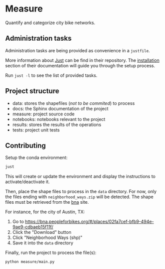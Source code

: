# Measure

Quantify and categorize city bike networks.

## Administration tasks

Administration tasks are being provided as convenience in a `justfile`.

More information about [Just] can be find in their repository. The
[installation](https://github.com/casey/just#installation) section of their
documentation will guide you through the setup process.

Run `just -l` to see the list of provided tasks.

## Project structure

- data: stores the shapefiles (_not to be commited_) to process
- docs: the Sphinx documentation of the project
- measure: project source code
- notebooks: notebooks relevant to the project
- results: stores the results of the operations
- tests: project unit tests

## Contributing

Setup the conda environment:

```bash
just
```

This will create or update the environment and display the instructions to
activate/deactivate it.

Then, place the shape files to process in the `data` directory. For now, only
the files ending with `neighborhood_ways.zip` will be detected. The shape files
must be retrieved from the [bna] site.

For instance, for the city of Austin, TX:

1. Go to
   <https://bna.peopleforbikes.org/#/places/02fa7cef-bfb9-494e-9ae9-cdbaeb15f11f/>
2. Click the "Download" button
3. Click "Neighborhood Ways (shp)"
4. Save it into the `data` directory

Finally, run the project to process the file(s):

```bash
python measure/main.py
```

[bna]: https://bna.peopleforbikes.org
[just]: https://github.com/casey/just
